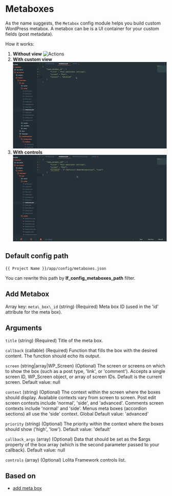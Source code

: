 Metaboxes
===

As the name suggests, the `Metabox` config module helps you build custom WordPress metabox. A metabox can be is a UI container for your custom fields (post metadata).

How it works: 

1. **Without view**
![Actions](images/metaboxes_empty.gif)
2. **With custom view**
![Actions](images/metaboxes_view.gif)
3. **With controls**
![Actions](images/metaboxes_controls.gif)

Default config path
---
`{{ Project Name }}/app/config/metaboxes.json`

You can rewrite this path by __lf\_config\_metaboxes\_path__ filter.

Add Metabox
---
Array key: 
`meta\_box\_id` (string) (Required) Meta box ID (used in the 'id' attribute for the meta box).

Arguments
---
`title`
(string) (Required) Title of the meta box.

`callback`
(callable) (Required) Function that fills the box with the desired content. The function should echo its output.

`screen`
(string|array|WP_Screen) (Optional) The screen or screens on which to show the box (such as a post type, 'link', or 'comment'). Accepts a single screen ID, WP_Screen object, or array of screen IDs. Default is the current screen.
Default value: null

`context`
(string) (Optional) The context within the screen where the boxes should display. Available contexts vary from screen to screen. Post edit screen contexts include 'normal', 'side', and 'advanced'. Comments screen contexts include 'normal' and 'side'. Menus meta boxes (accordion sections) all use the 'side' context. Global
Default value: 'advanced'

`priority`
(string) (Optional) The priority within the context where the boxes should show ('high', 'low').
Default value: 'default'

`callback_args`
(array) (Optional) Data that should be set as the $args property of the box array (which is the second parameter passed to your callback).
Default value: null

`controls` (array) (Optional) Lolita Framework controls list.


## Based on
* [add meta box](https://developer.wordpress.org/reference/functions/add_meta_box/)